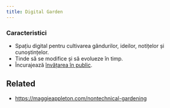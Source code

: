 ```yaml
---
title: Digital Garden
---
```

### Caracteristici
- Spațiu digital pentru cultivarea gândurilor, ideilor, notițelor și cunoștințelor. 
- Tinde să se modifice și să evolueze în timp. 
- Încurajează [învățarea în public](https://www.swyx.io/learn-in-public/).

## Related
- https://maggieappleton.com/nontechnical-gardening
